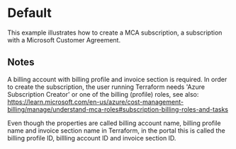 # Default

This example illustrates how to create a MCA subscription, a subscription with a Microsoft Customer Agreement.

## Notes

A billing account with billing profile and invoice section is required. In order to create the subscription, the user running Terraform needs
'Azure Subscription Creator' or one of the billing (profile) roles, see also: https://learn.microsoft.com/en-us/azure/cost-management-billing/manage/understand-mca-roles#subscription-billing-roles-and-tasks

Even though the properties are called billing account name, billing profile name and invoice section name in Terraform, in the portal this is called the billing profile ID, billling account ID and invoice section ID.
